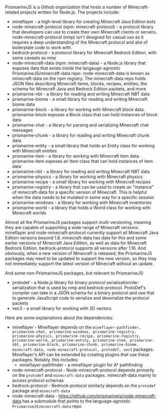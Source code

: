 PrismarineJS is a Github organization that hosts a number of Minecraft-related projects written for Node.js. The projects include:
* mineflayer - a high-level library for creating Minecraft Java Edition bots
* node-minecraft-protocol (npm: minecraft-protocol) - a protocol library that developers can use to create their own Minecraft clients or servers. node-minecraft-protocol (nmp) isn't designed for casual use as it requires a deep understanding of the Minecraft protocol and alot of boilerplate code to work with.
* bedrock-protocol - a protocol library for Minecraft Bedrock Edition, with same caveats as nmp
* node-minecraft-data (npm: minecraft-data) - a Node.js library that exposes data that exists inside the langauge-agnostic PrismarineJS/minecraft-data repo. node-minecraft-data is known as minecraft-data on the npm registry. The minecraft-data repo holds JSON files describing Minecraft items, blocks, recipes, entities, the schema for Minecraft Java and Bedrock Edition packets, and more
* prismarine-nbt - a library for reading and writing Minecraft NBT data
* prismarine-biome - a small library for reading and writing Minecraft biome data
* prismarine-block - a library for working with Minecraft block data. prismarine-block exposes a Block class that can hold instances of block data
* prismarine-chat - a library for parsing and serializing Minecraft chat messages
* prismarine-chunk - a library for reading and writing Minecraft chunk data
* prismarine-entity - a small library that holds an Entity class for working with Minecraft entities
* prismarine-item - a library for working with Minecraft item data. prismarine-item exposes an Item class that can hold instances of item data
* prismarine-nbt - a library for reading and writing Minecraft NBT data
* prismarine-physics - a library for working with Minecraft physics
* prismarine-recipe - a small library for working with Minecraft recipes
* prismarine-registry - a library that can be used to create an "instance" of minecraft-data for a specific version of Minecraft. This is helpful when the data needs to be mutated in some way for a specific session
* prismarine-windows - a library for working with Minecraft inventories
* prismarine-world - a library that holds a World class for working with Minecraft worlds

Almost all the PrismarineJS packages support multi-versioning, meaning they are capable of supporting a wide range of Minecraft versions.
mineflayer and node-minecraft-protocol currently support all Minecraft Java Edition versions beyond 1.8.
minecraft-data has data for this and some earlier versions of Minecraft Java Edition, as well as data for Minecraft Bedrock Edition. bedrock-protocol supports all versions after 1.16. And obviously, when a new version of Minecraft is released, the PrismarineJS packages may need to be updated to support the new version, so they may not immediately support the latest version of Minecraft without an update.

And some non-PrismarineJS packages, but relevant to PrismarineJS:
* protodef - a Node.js library for binary protocol serialization/de-serialization that is used by nmp and bedrock-protocol. ProtoDef's compiler can take in a JSON schema for a binary protocol and use that to generate JavaScript code to serialize and deserialize the protocol packets
* vec3 - a small library for working with 3D vectors

Here are some explainations about the dependencies:
* mineflayer - Mineflayer depends on the `mineflayer-pathfinder, prismarine-chat, prismarine-windows, prismarine-registry, prismarine-physics, prismarine-recipe, prismarine-registry, prismarine-world, prismarine-entity, prismarine-item, prismarine-nbt, prismarine-block, prismarine-chunk, prismarine-biome, minecraft-data, node-minecraft-protocol, protodef, vec3` packages. Mineflayer's API can be extended by creating plugins that use these packages. Notably, this includes:
  * mineflayer-pathfinder - a mineflayer plugin for A* pathfinding
* node-minecraft-protocol - Node-minecraft-protocol depends primarily on the `protodef` and `minecraft-data` packages. minecraft-data mainly to access protocol schemas
* bedrock-protocol - Bedrock-protocol similarly depends on the `protodef` package and `minecraft-data`
* node-minecraft-data - https://github.com/prismarinejs/node-minecraft-data has a submodule that points to the language-agnostic `PrismarineJS/minecraft-data` repo
